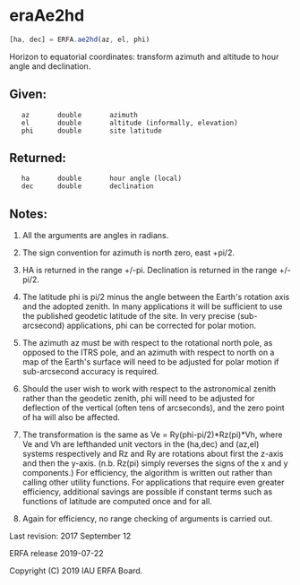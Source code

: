 # eraAe2hd

```js
[ha, dec] = ERFA.ae2hd(az, el, phi)
```

Horizon to equatorial coordinates:  transform azimuth and altitude
to hour angle and declination.

## Given:
```
   az       double       azimuth
   el       double       altitude (informally, elevation)
   phi      double       site latitude
```

## Returned:
```
   ha       double       hour angle (local)
   dec      double       declination
```

## Notes:

1)  All the arguments are angles in radians.

2)  The sign convention for azimuth is north zero, east +pi/2.

3)  HA is returned in the range +/-pi.  Declination is returned in
    the range +/-pi/2.

4)  The latitude phi is pi/2 minus the angle between the Earth's
    rotation axis and the adopted zenith.  In many applications it
    will be sufficient to use the published geodetic latitude of the
    site.  In very precise (sub-arcsecond) applications, phi can be
    corrected for polar motion.

5)  The azimuth az must be with respect to the rotational north pole,
    as opposed to the ITRS pole, and an azimuth with respect to north
    on a map of the Earth's surface will need to be adjusted for
    polar motion if sub-arcsecond accuracy is required.

6)  Should the user wish to work with respect to the astronomical
    zenith rather than the geodetic zenith, phi will need to be
    adjusted for deflection of the vertical (often tens of
    arcseconds), and the zero point of ha will also be affected.

7)  The transformation is the same as Ve = Ry(phi-pi/2)*Rz(pi)*Vh,
    where Ve and Vh are lefthanded unit vectors in the (ha,dec) and
    (az,el) systems respectively and Rz and Ry are rotations about
    first the z-axis and then the y-axis.  (n.b. Rz(pi) simply
    reverses the signs of the x and y components.)  For efficiency,
    the algorithm is written out rather than calling other utility
    functions.  For applications that require even greater
    efficiency, additional savings are possible if constant terms
    such as functions of latitude are computed once and for all.

8)  Again for efficiency, no range checking of arguments is carried
    out.

Last revision:   2017 September 12

ERFA release 2019-07-22

Copyright (C) 2019 IAU ERFA Board.